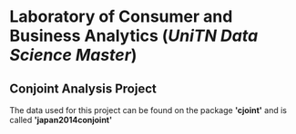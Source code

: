 # Laboratory of Consumer and Business Analytics (_UniTN Data Science Master_)
## Conjoint Analysis Project 

The data used for this project can be found on the package **'cjoint'** and is called **'japan2014conjoint'**
